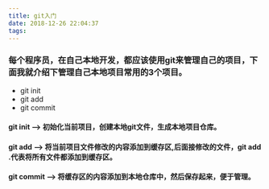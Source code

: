 ```yaml
---
title: git入门
date: 2018-12-26 22:04:37
tags:
---
```


### 每个程序员，在自己本地开发，都应该使用git来管理自己的项目，下面我就介绍下管理自己本地项目常用的3个项目。 ###

+ git init
+ git add
+ git commit


#### git init --> 初始化当前项目，创建本地git文件，生成本地项目仓库。 ####

#### git add --> 将当前项目文件修改的内容添加到缓存区,后面接修改的文件，git add .代表将所有文件都添加到缓存区。 ####

#### git commit --> 将缓存区的内容添加到本地仓库中，然后保存起来，便于管理。 ####
